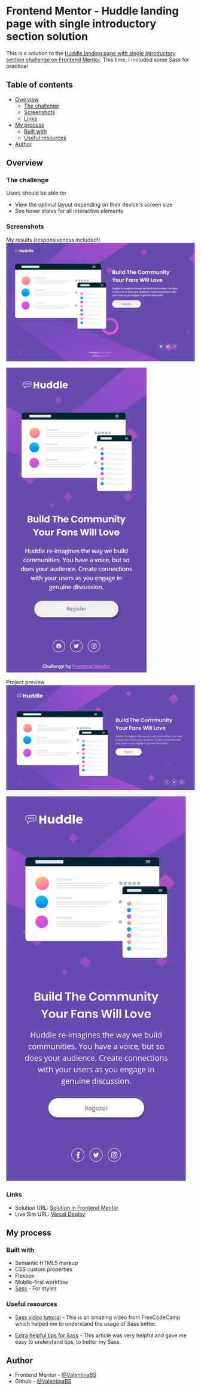 # Frontend Mentor - Huddle landing page with single introductory section solution

This is a solution to the [Huddle landing page with single introductory section challenge on Frontend Mentor](https://www.frontendmentor.io/challenges/huddle-landing-page-with-a-single-introductory-section-B_2Wvxgi0). This time, I included some Sass for practice!

## Table of contents

- [Overview](#overview)
  - [The challenge](#the-challenge)
  - [Screenshots](#screenshots)
  - [Links](#links)
- [My process](#my-process)
  - [Built with](#built-with)
  - [Useful resources](#useful-resources)
- [Author](#author)

## Overview

### The challenge

Users should be able to:

- View the optimal layout depending on their device's screen size
- See hover states for all interactive elements

### Screenshots

My results (responsiveness included!) 
![desktop results](./design/desktop-results.jpg)

![mobile results](./design/mobile-results.jpg)

Project preview
![project preview desktop](./design/desktop-design.jpg)

![project preview mobile](./design/mobile-design.jpg)

### Links

- Solution URL: [Solution in Frontend Mentor]()
- Live Site URL: [Vercel Deploy]()

## My process

### Built with

- Semantic HTML5 markup
- CSS custom properties
- Flexbox
- Mobile-first workflow
- [Sass](https://sass-lang.com/) - For styles

### Useful resources

- [Sass video tutorial](https://www.youtube.com/watch?v=_a5j7KoflTs) - This is an amazing video from FreeCodeCamp which helped me to understand the usage of Sass better. 

- [Extra helpful tips for Sass](https://www.sitepoint.com/8-tips-help-get-best-sass/) - This article was very helpful and gave me easy to understand tips, to better my Sass.

## Author

- Frontend Mentor - [@ValentinaBS](https://www.frontendmentor.io/profile/ValentinaBS)
- Github - [@ValentinaBS](https://github.com/ValentinaBS)
